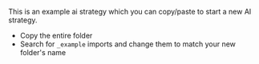 This is an example ai strategy which you can copy/paste to start a new AI strategy.

- Copy the entire folder
- Search for `_example` imports and change them to match your new folder's name